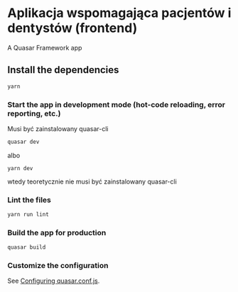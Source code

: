 # Aplikacja wspomagająca pacjentów i dentystów (frontend)

A Quasar Framework app

## Install the dependencies

```bash
yarn
```

### Start the app in development mode (hot-code reloading, error reporting, etc.)

Musi być zainstalowany quasar-cli

```bash
quasar dev
```

albo

```
yarn dev
```

wtedy teoretycznie nie musi być zainstalowany quasar-cli

### Lint the files

```bash
yarn run lint
```

### Build the app for production

```bash
quasar build
```

### Customize the configuration

See [Configuring quasar.conf.js](https://quasar.dev/quasar-cli/quasar-conf-js).
